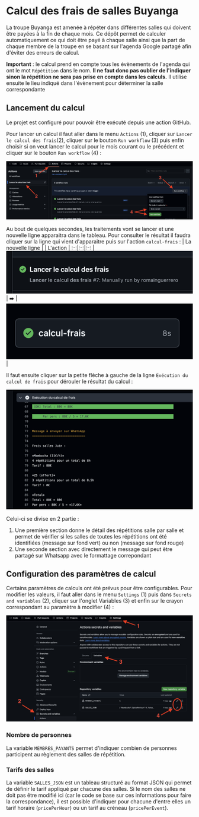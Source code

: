 # Calcul des frais de salles Buyanga

La troupe Buyanga est amenée à répéter dans différentes salles qui doivent être payées à la fin de chaque mois. Ce dépôt permet de calculer automatiquement ce qui doit être payé à chaque salle ainsi que la part de chaque membre de la troupe en se basant sur l'agenda Google partagé afin d'éviter des erreurs de calcul.

**Important** : le calcul prend en compte tous les évènements de l'agenda qui ont le mot `Répétition` dans le nom. **Il ne faut donc pas oublier de l'indiquer sinon la répétition ne sera pas prise en compte dans les calculs.** Il utilise ensuite le lieu indiqué dans l'évènement pour déterminer la salle correspondante

## Lancement du calcul

Le projet est configuré pour pouvoir être exécuté depuis une action GitHub.

Pour lancer un calcul il faut aller dans le menu `Actions` (1), cliquer sur `Lancer le calcul des frais`(2), cliquer sur le bouton `Run workflow` (3) puis enfin choisir si on veut lancer le calcul pour le mois courant ou le précédent et cliquer sur le bouton `Run workflow` (4) :

![](./assets/start_action.png)

Au bout de quelques secondes, les traitements vont se lancer et une nouvelle ligne apparaitra dans le tableau. Pour consulter le résultat il faudra cliquer sur la ligne qui vient d'apparaitre puis sur l'action `calcul-frais` :
| La nouvelle ligne | | L'action |
:-:|:-:|:-:
| ![](./assets/result_1.png) | ➡️ | ![](./assets/result_2.png) |

Il faut ensuite cliquer sur la petite flèche à gauche de la ligne `Exécution du calcul de frais` pour dérouler le résultat du calcul :

![](./assets/result_3.png)

Celui-ci se divise en 2 partie :
1. Une première section donne le détail des répétitions salle par salle et permet de vérifier si les salles de toutes les répétitions ont été identifiées (message sur fond vert) ou non (message sur fond rouge)
2. Une seconde section avec directement le message qui peut être partagé sur Whatsapp avec le formattage correpondant

## Configuration des paramètres de calcul

Certains paramètres de calculs ont été prévus pour être configurables. Pour modifier les valeurs, il faut aller dans le menu `Settings` (1) puis dans `Secrets and variables` (2), cliquer sur l'onglet Variables (3) et enfin sur le crayon correspondant au paramètre à modifier (4) :

![](./assets/settings.png)

### Nombre de personnes

La variable `MEMBRES_PAYANTS` permet d'indiquer combien de personnes participent au règlement des salles de répétition.

### Tarifs des salles

La variable `SALLES_JSON` est un tableau structuré au format JSON qui permet de définir le tarif appliqué par chacune des salles. Si le nom des salles ne doit pas être modifié ici (car le code se base sur ces informations pour faire la correspondance), il est possible d'indiquer pour chacune d'entre elles un tarif horaire (`pricePerHour`) ou un tarif au créneau (`pricePerEvent`).
